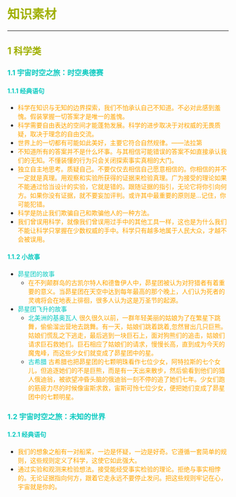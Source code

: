 # <font color=#A0B000>知识素材</font>
---
## <font color=#A0B000>1 科学类</font>
### <font color=#0ACAC0>1.1 宇宙时空之旅：时空奥德赛</font>
#### <font color=#0ACAC0>1.1.1 经典语句</font>
- <font color=orange>科学在知识与无知的边界探索，我们不怕承认自己不知道。不必对此感到羞愧。假装掌握一切答案才是唯一的羞愧。</font>
- <font color=orange>科学需要自由表达的空间才能蓬勃发展。科学的进步取决于对权威的无畏质疑，取决于理念的自由交流。</font>
- <font color=orange>世界上的一切都有可能如此美好，主要它符合自然规律。——法拉第</font>
- <font color=orange>不知道所有的答案并不是什么坏事。与其相信可能错误的答案不如直接承认我们的无知。不懂装懂的行为只会关闭探索事实真相的大门。</font>
- <font color=orange>独立自主地思考。质疑自己。不要仅仅去相信自己愿意相信的。你相信的并不一定就是真理。用观察和实验所获得的证据来检验真理。广为接受的理论如果不能通过恰当设计的实验，它就是错的。跟随证据的指引，无论它将你引向何方。如果你没有证据，就不要妄加评判。或许其中最重要的原则是...记住，你可能犯错。</font>
- <font color=orange>科学是防止我们欺骗自己和欺骗他人的一种方法。</font>
- <font color=orange>我们曾误用科学，就像我们曾误用过手中的其他工具一样，这也是为什么我们不能让科学只掌握在少数权威的手中。科学只有越多地属于人民大众，才越不会被误用。</font>
#### <font color=#0ACAC0>1.1.2 小故事</font>
- <font color=#0ACAC0>昴星团的故事</font>
  - <font color=orange>在不列颠群岛的古凯尔特人和德鲁伊人中，昴星团被认为对狩猎者有着重要的意义。当昴星团在天空中达到每年最高的那个晚上，人们认为死者的灵魂将会在地表上徘徊，很多人认为这是万圣节的起源。</font>
- <font color=#0ACAC0>昴星团飞升的故事</font>
  - <font color=#0ACAC0>北美洲的基奥瓦人</font>
  <font color=orange>很久很久以前，一群年轻美丽的姑娘为了在繁星下跳舞，偷偷溜出营地去跳舞。有一天，姑娘们跳着跳着,忽然冒出几只巨熊。姑娘们慌乱之下逃走，最后逃到一块巨石上，面对狗熊们的追击，姑娘们请求巨石救她们。巨石相应了姑娘们的请求，慢慢长高，直到成为今天的魔鬼峰，而这些少女们就变成了昴星团中的星。</font>
  - <font color=#0ACAC0>古希腊</font>
  <font color=orange>古希腊也把昴星团的七颗明珠看作七位少女，阿特拉斯的七个女儿，但追逐她们的不是巨熊，而是有一天出来散步，然后偷看到他们的猎人俄迪翁，被欲望冲昏头脑的俄迪翁一刻不停的追了她们七年。少女们跑的筋疲力尽的时候像宙斯求救，宙斯可怜七位少女，便把她们变成了昴星团中的七颗明星。</font>
### <font color=#0ACAC0>1.2 宇宙时空之旅：未知的世界</font>
#### <font color=#0ACAC0>1.2.1 经典语句</font>
- <font color=orange>我们的想象之船有一对船桨，一边是怀疑，一边是好奇。它遵循一套简单的规则，这些规则定义了科学，这使它如此强大。</font>
- <font color=orange>通过实验和观测来检验想法。接受能经受事实检验的理论。拒绝与事实相悖的。无论证据指向何方，跟着它走永远不要停止发问。把这些规则牢记在心，宇宙就是你的。</font>